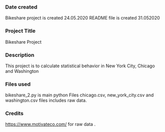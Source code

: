 ### Date created
 Bikeshare project is created 24.05.2020
 README file is created 31.052020

### Project Title
Bikeshare Project

### Description
This project is to calculate statistical behavior in New York City, Chicago and Washington

### Files used
bikeshare_2.py is main python Files
chicago.csv,  new_york_city.csv  and  washington.csv files includes raw data.

### Credits
https://www.motivateco.com/ for raw data .
